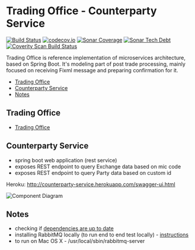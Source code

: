 # Trading Office - Counterparty Service
[![Build Status](https://travis-ci.org/spolnik/trading-office-counterparty-service.svg?branch=master)](https://travis-ci.org/spolnik/trading-office-counterparty-service) [![codecov.io](https://codecov.io/github/spolnik/trading-office-counterparty-service/coverage.svg?branch=master)](https://codecov.io/github/spolnik/trading-office-counterparty-service?branch=master) [![Sonar Coverage](https://img.shields.io/sonar/https/sonar-nprogramming.rhcloud.com/trading-office-counterparty-service/coverage.svg)](https://sonar-nprogramming.rhcloud.com/dashboard/index/1) [![Sonar Tech Debt](https://img.shields.io/sonar/https/sonar-nprogramming.rhcloud.com/trading-office-counterparty-service/tech_debt.svg)](https://sonar-nprogramming.rhcloud.com/dashboard/index/1) [![Coverity Scan Build Status](https://scan.coverity.com/projects/7604/badge.svg)](https://scan.coverity.com/projects/spolnik-trading-office-counterparty-service)

Trading Office is reference implementation of microservices architecture, based on Spring Boot. It's modeling part of post trade processing, mainly focused on receiving Fixml message and preparing confirmation for it.

- [Trading Office](#trading-office)
- [Counterparty Service](#counterparty-service)
- [Notes](#notes)

## Trading Office

- [Trading Office](https://github.com/spolnik/trading-office)

## Counterparty Service
- spring boot web application (rest service)
- exposes REST endpoint to query Exchange data based on mic code
- exposes REST endpoint to query Party data based on custom id

Heroku: http://counterparty-service.herokuapp.com/swagger-ui.html

![Component Diagram](https://raw.githubusercontent.com/spolnik/trading-office-counterparty-service/master/design/counterparty_service.png)

## Notes
- checking if [dependencies are up to date](https://www.versioneye.com/user/projects/56ad39427e03c7003ba41427)
- installing RabbitMQ locally (to run end to end test locally) - [instructions](https://www.rabbitmq.com/download.html)
- to run on Mac OS X - /usr/local/sbin/rabbitmq-server 
